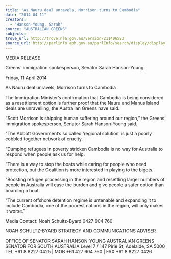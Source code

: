 ```yaml
---
title: "As Nauru deal unravels, Morrison turns to Cambodia"
date: "2014-04-11"
creators:
  - "Hanson-Young, Sarah"
source: "AUSTRALIAN GREENS"
subjects:
trove_url: http://trove.nla.gov.au/version/211406583
source_url: http://parlinfo.aph.gov.au/parlInfo/search/display/display.w3p;query=Id%3A%22media/pressrel/3106237%22
---
```


 MEDIA RELEASE   

 Greens’ immigration spokesperson, Senator Sarah Hanson-Young    

 Friday, 11 April 2014    

 As Nauru deal unravels, Morrison turns to Cambodia    

 The Immigration Minister’s confirmation that Cambodia is being considered as a resettlement option is  further proof that the Nauru and Manus Island deals are unravelling, the Australian Greens have said.    

 “Scott Morrison is shipping human suffering around our region,” the Greens’ immigration spokesperson,  Senator Sarah Hanson-Young said.    

 “The Abbott Government’s so called ‘regional solution’ is just a poorly cobbled together network of  cruelty.    

 “Dumping refugees in poverty stricken Cambodia is no way for Australia to respond when people ask us  for help.    

 “There is a way to stop the boats while caring for people who need protection, but the Coalition is more  interested in playing to the bigots.    

 “Boosting refugee processing in the region and resettling larger numbers of people in Australia will ease  the burden and give people a safer option than boarding a boat.    

 “The current offshore detention regime is untenable and expanding it to include Cambodia, one of the  poorest nations in the region, will only makes it worse.”     

 Media Contact: Noah Schultz-Byard 0427 604 760     

 NOAH SCHULTZ-BYARD  STRATEGY AND COMMUNICATIONS ADVISER    

 OFFICE OF SENATOR SARAH HANSON-YOUNG  AUSTRALIAN GREENS SENATOR FOR SOUTH AUSTRALIA  Level 7 / 147 Pirie St, Adelaide, SA 5000  TEL  +61 8 8227 0425   |   MOB  +61 427 604 760   |   FAX  +61 8 8227 0426      

 

 

